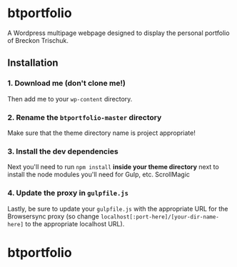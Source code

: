 # btportfolio

A Wordpress multipage webpage designed to display the personal portfolio of Breckon Trischuk.

## Installation

### 1. Download me (don't clone me!)

Then add me to your `wp-content` directory.

### 2. Rename the `btportfolio-master` directory

Make sure that the theme directory name is project appropriate!

### 3. Install the dev dependencies

Next you'll need to run `npm install` **inside your theme directory** next to install the node modules you'll need for Gulp, etc.
ScrollMagic

### 4. Update the proxy in `gulpfile.js`

Lastly, be sure to update your `gulpfile.js` with the appropriate URL for the Browsersync proxy (so change `localhost[:port-here]/[your-dir-name-here]` to the appropriate localhost URL).
# btportfolio
